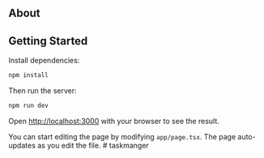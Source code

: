 ## About

## Getting Started

Install dependencies:

```bash
npm install
```

Then run the server:

```bash
npm run dev
```

Open [http://localhost:3000](http://localhost:3000) with your browser to see the result.

You can start editing the page by modifying `app/page.tsx`. The page auto-updates as you edit the file.
#   t a s k m a n g e r  
 